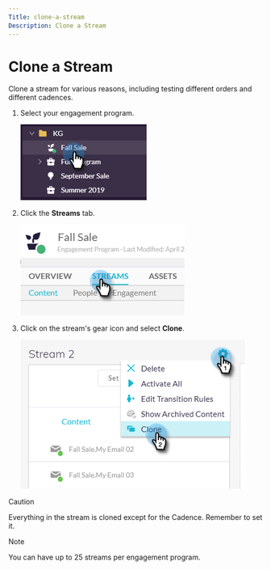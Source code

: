 ```yaml
---
Title: clone-a-stream
Description: Clone a Stream
---
```


# Clone a Stream

Clone a stream for various reasons, including testing different orders and different cadences.

1. Select your engagement program.

   ![Image One](/help/sky/assets/engagement-programs/clone-a-stream/clone-a-stream-1.png)

1. Click the **Streams** tab.

   ![Image Two](/help/sky/assets/engagement-programs/clone-a-stream/clone-a-stream-2.png)

1. Click on the stream's gear icon and select **Clone**.

   ![Image Three](/help/sky/assets/engagement-programs/clone-a-stream/clone-a-stream-3.png)

>[!CAUTION]
>
>Everything in the stream is cloned except for the Cadence. Remember to set it.

>[!NOTE]
>
>You can have up to 25 streams per engagement program.
